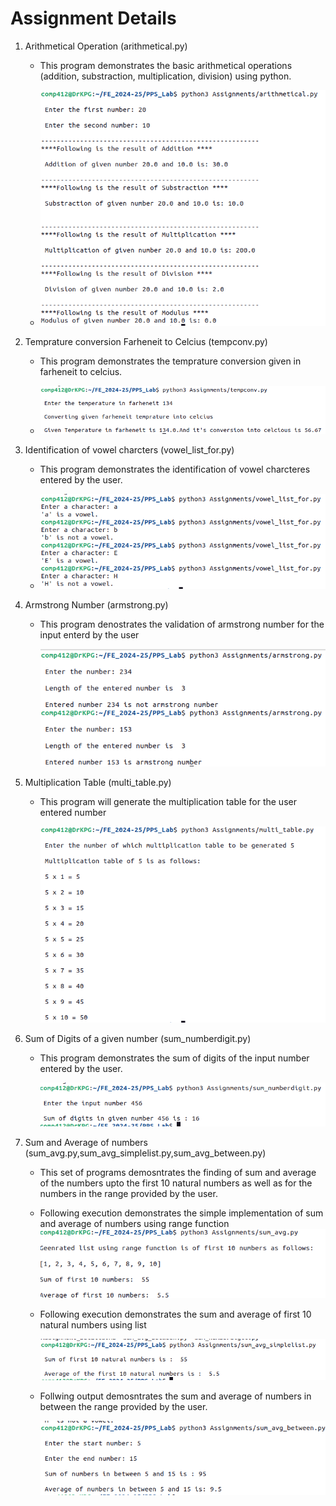 # Assignment Details
1. Arithmetical Operation (arithmetical.py)
   - This program demonstrates the basic arithmetical operations (addition, substraction, multiplication, division) using python.
  
   - ![Application Execution](https://github.com/KiranGaikwad2020/PPS_Lab/blob/Dev/images/arithmetical_prog_output.png)
     
2. Temprature conversion Farheneit to Celcius (tempconv.py)
   - This program demonstrates the temprature conversion given in farheneit to celcius.
  
   - ![Application Execution](https://github.com/KiranGaikwad2020/PPS_Lab/blob/Dev/images/tempconv_prog_output.png)
   
3. Identification of vowel charcters (vowel_list_for.py)
   - This program demonstrates the identification of vowel charcteres entered by the user.
  
   - ![Application Execution](https://github.com/KiranGaikwad2020/PPS_Lab/blob/Dev/images/vowel_list_for_prog_output.png)
     
4. Armstrong Number (armstrong.py)
   - This program denostrates the validation of armstrong number for the input enterd by the user

     ![Application Execution](https://github.com/KiranGaikwad2020/PPS_Lab/blob/Dev/images/armstrong_prog_output.png)
     
5. Multiplication Table (multi_table.py)
   - This program will generate the multiplication table for the user entered number

     ![Application Execution](https://github.com/KiranGaikwad2020/PPS_Lab/blob/Dev/images/multi_table_prog_output.png)
     
6. Sum of Digits of a given number (sum_numberdigit.py)
   - This program demonstrates the sum of digits of the input number entered by the user.

     ![Application Execution](https://github.com/KiranGaikwad2020/PPS_Lab/blob/Dev/images/sum_numberdigits_prog_output.png)
     
7. Sum and Average of numbers (sum_avg.py,sum_avg_simplelist.py,sum_avg_between.py)
   - This set of programs demosntrates the finding of sum and average of the numbers upto the first 10 natural numbers as well as for the numbers in the range provided by the user.
   - Following execution demonstrates the simple implementation of sum and average of numbers using range function
     ![Application Execution](https://github.com/KiranGaikwad2020/PPS_Lab/blob/Dev/images/sum_Avg_prog_output.png)
     
   - Following execution demonstrates the sum and average of first 10 natural numbers using list
  
     ![Application Execution](https://github.com/KiranGaikwad2020/PPS_Lab/blob/Dev/images/sum_avg_simplelist_prog_output.png)
     
   - Follwing output demosntrates the sum and average of numbers in between the range provided by the user.
  
     ![Application Execution](https://github.com/KiranGaikwad2020/PPS_Lab/blob/Dev/images/sum_avg_between_prog_output.png)
   
